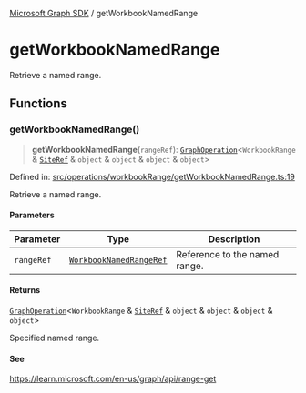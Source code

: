 [Microsoft Graph SDK](README.md) / getWorkbookNamedRange

# getWorkbookNamedRange

Retrieve a named range.

## Functions

### getWorkbookNamedRange()

> **getWorkbookNamedRange**(`rangeRef`): [`GraphOperation`](GraphOperation.md#graphoperation)\<`WorkbookRange` & [`SiteRef`](Site-1.md#siteref) & `object` & `object` & `object` & `object`\>

Defined in: [src/operations/workbookRange/getWorkbookNamedRange.ts:19](https://github.com/Future-Secure-AI/microsoft-graph/blob/main/src/operations/workbookRange/getWorkbookNamedRange.ts#L19)

Retrieve a named range.

#### Parameters

| Parameter | Type | Description |
| ------ | ------ | ------ |
| `rangeRef` | [`WorkbookNamedRangeRef`](WorkbookNamedRange.md#workbooknamedrangeref) | Reference to the named range. |

#### Returns

[`GraphOperation`](GraphOperation.md#graphoperation)\<`WorkbookRange` & [`SiteRef`](Site-1.md#siteref) & `object` & `object` & `object` & `object`\>

Specified named range.

#### See

https://learn.microsoft.com/en-us/graph/api/range-get
